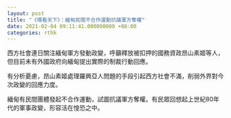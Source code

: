 ```yaml
---
layout: post
title: "《環看天下》：緬甸民間不合作運動抗議軍方奪權"
date: 2021-02-04 09:11:41.000000000 +08:00
categories: rthk
---
```


西方社會連日關注緬甸軍方發動政變，呼籲釋放被扣押的國務資政昂山素姬等人，但目前未有外國政府向緬甸提出實際的制裁行動回應。

有分析憂慮，昂山素姬處理羅興亞人問題的手段引起西方社會不滿，削弱外界對今次政變的回應力度。

緬甸有民間團體發起不合作運動，試圖抗議軍方奪權。有民眾回想起上世紀80年代的軍事政變，形容活在惶恐之中。
